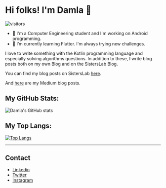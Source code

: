 # Hi folks! I'm Damla 👋

 ![visitors](https://visitor-badge.glitch.me/badge?page_id=damlacim.visitor-badge)
 
 
- 🔭 I'm a Computer Engineering student and I'm working on Android programming. 
- 🌱 I’m currently learning Flutter. I'm always trying new challenges. 

I love to write something with the Kotlin programming language and especially solving algorithms questions.
In addition to these, I write blog posts both on my own Blog and on the SistersLab Blog. 

You can find my blog posts on SistersLab [here](https://sisterslab.co/yazar/damla-cim/).

And [here](https://damlacim.medium.com) are my Medium blog posts. 

## My GitHub Stats:

![Damla's GitHub stats](https://github-readme-stats.vercel.app/api?username=damlacim&show_icons=true&theme=tokyonight)

## My Top Langs:


[![Top Langs](https://github-readme-stats.vercel.app/api/top-langs/?username=damlacim&layout=compact)](https://github.com/anuraghazra/github-readme-stats)


-----------------------------------------------

## Contact

- [Linkedin](https://www.linkedin.com/in/damla-çim-39b6a2178/)
- [Twitter](https://twitter.com/elowendark)
- [Instagram](https://www.instagram.com/cim.damla0/)


